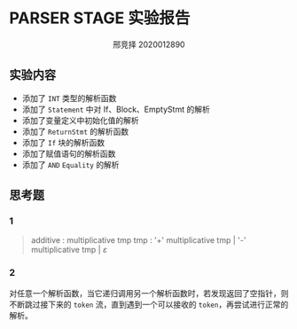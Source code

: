 # PARSER STAGE 实验报告

<center>邢竞择 2020012890</center>

## 实验内容

+ 添加了 `INT` 类型的解析函数
+ 添加了 `Statement` 中对 If、Block、EmptyStmt 的解析
+ 添加了变量定义中初始化值的解析
+ 添加了 `ReturnStmt` 的解析函数
+ 添加了 `If` 块的解析函数
+ 添加了赋值语句的解析函数
+ 添加了 `AND` `Equality` 的解析

## 思考题

### 1

> additive : multiplicative tmp
> tmp : '+' multiplicative tmp | '-' multiplicative tmp | $\varepsilon$

### 2

对任意一个解析函数，当它递归调用另一个解析函数时，若发现返回了空指针，则不断跳过接下来的 `token` 流，直到遇到一个可以接收的 `token`，再尝试进行正常的解析。